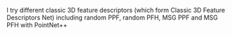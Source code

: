I try different classic 3D feature descriptors (which form Classic 3D Feature Descriptors Net) including random PPF, random PFH, MSG PPF and MSG PFH with PointNet++

